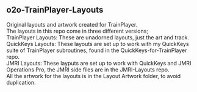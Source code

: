 ## o2o-TrainPlayer-Layouts
Original layouts and artwork created for TrainPlayer.  
The layouts in this repo come in three different versions;  
TrainPlayer Layouts: These are unadorned layouts, just the art and track.  
QuickKeys Layouts: These layouts are set up to work with my QuickKeys suite of TrainPlayer subroutines, found in the QuickKeys-for-TrainPlayer repo.  
JMRI Layouts: These layputs are set up to work with QuickKeys and JMRI Operations Pro, the JMRI side files are in the JMRI-Layouts repo.  
All the artwork for the layouts is in the Layout Artwork folder, to avoid duplication.  
